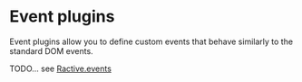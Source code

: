 # Event plugins


Event plugins allow you to define custom events that behave similarly to the standard DOM events.

TODO... see [Ractive.events](Ractive.events.md)

